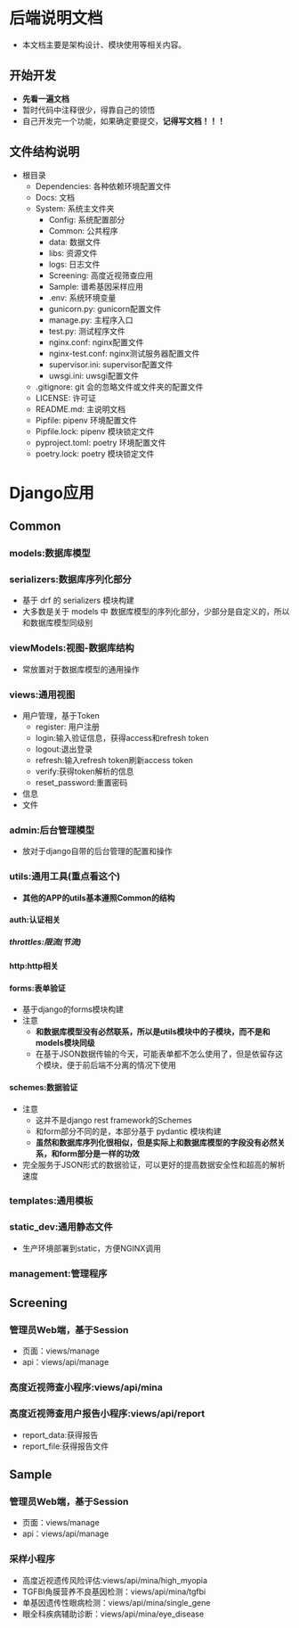 # 后端说明文档

- 本文档主要是架构设计、模块使用等相关内容。

## 开始开发

- **先看一遍文档**
- 暂时代码中注释很少，得靠自己的领悟
- 自己开发完一个功能，如果确定要提交，**记得写文档！！！**

## 文件结构说明

- 根目录
    - Dependencies: 各种依赖环境配置文件
    - Docs: 文档
    - System: 系统主文件夹
        - Config: 系统配置部分
        - Common: 公共程序
        - data: 数据文件
        - libs: 资源文件
        - logs: 日志文件
        - Screening: 高度近视筛查应用
        - Sample: 谱希基因采样应用
        - .env: 系统环境变量
        - gunicorn.py: gunicorn配置文件
        - manage.py: 主程序入口
        - test.py: 测试程序文件
        - nginx.conf: nginx配置文件
        - nginx-test.conf: nginx测试服务器配置文件
        - supervisor.ini: supervisor配置文件
        - uwsgi.ini: uwsgi配置文件
    - .gitignore: git 会的忽略文件或文件夹的配置文件
    - LICENSE: 许可证
    - README.md: 主说明文档
    - Pipfile: pipenv 环境配置文件
    - Pipfile.lock: pipenv 模块锁定文件
    - pyproject.toml: poetry 环境配置文件
    - poetry.lock: poetry 模块锁定文件

# Django应用

## Common

### models:数据库模型

### serializers:数据库序列化部分

- 基于 drf 的 serializers 模块构建
- 大多数是关于 models 中 数据库模型的序列化部分，少部分是自定义的，所以和数据库模型同级别

### viewModels:视图-数据库结构

- 常放置对于数据库模型的通用操作

### views:通用视图

- 用户管理，基于Token
    - register: 用户注册
    - login:输入验证信息，获得access和refresh token
    - logout:退出登录
    - refresh:输入refresh token刷新access token
    - verify:获得token解析的信息
    - reset_password:重置密码
- 信息
- 文件

### admin:后台管理模型

- 放对于django自带的后台管理的配置和操作

### utils:通用工具(重点看这个)

- **其他的APP的utils基本遵照Common的结构**

#### auth:认证相关

##### throttles:限流(节流)

#### http:http相关

#### forms:表单验证

- 基于django的forms模块构建
- 注意
    - **和数据库模型没有必然联系，所以是utils模块中的子模块，而不是和models模块同级**
    - 在基于JSON数据传输的今天，可能表单都不怎么使用了，但是依留存这个模块，便于前后端不分离的情况下使用

#### schemes:数据验证

- 注意
    - 这并不是django rest framework的Schemes
    - 和form部分不同的是，本部分基于 pydantic 模块构建
    - **虽然和数据库序列化很相似，但是实际上和数据库模型的字段没有必然关系，和form部分是一样的功效**
- 完全服务于JSON形式的数据验证，可以更好的提高数据安全性和超高的解析速度

### templates:通用模板

### static_dev:通用静态文件

- 生产环境部署到static，方便NGINX调用

### management:管理程序

## Screening

### 管理员Web端，基于Session

- 页面：views/manage
- api：views/api/manage

### 高度近视筛查小程序:views/api/mina

### 高度近视筛查用户报告小程序:views/api/report

- report_data:获得报告
- report_file:获得报告文件

## Sample

### 管理员Web端，基于Session

- 页面：views/manage
- api：views/api/manage

### 采样小程序

- 高度近视遗传风险评估:views/api/mina/high_myopia
- TGFBI角膜营养不良基因检测：views/api/mina/tgfbi
- 单基因遗传性眼病检测：views/api/mina/single_gene
- 眼全科疾病辅助诊断：views/api/mina/eye_disease
